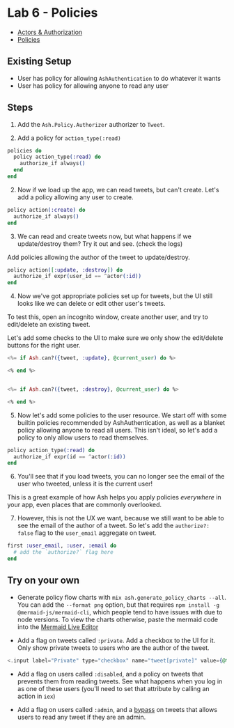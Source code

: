 # Lab 6 - Policies

- [Actors & Authorization](https://hexdocs.pm/ash/3.0.0-rc.21/actors-and-authorization.html)
- [Policies](https://hexdocs.pm/ash/3.0.0-rc.21/policies.html)

## Existing Setup

- User has policy for allowing `AshAuthentication` to do whatever it wants
- User has policy for allowing anyone to read any user

## Steps

1. Add the `Ash.Policy.Authorizer` authorizer to `Tweet`.

2. Add a policy for `action_type(:read)`

```elixir
policies do
  policy action_type(:read) do
    authorize_if always()
  end
end
```

2. Now if we load up the app, we can read tweets, but can't create. Let's add a policy allowing any user to create.

```elixir
policy action(:create) do
  authorize_if always()
end
```

3. We can read and create tweets now, but what happens if we update/destroy them? Try it out and see. (check the logs)

Add policies allowing the author of the tweet to update/destroy.

```elixir
policy action([:update, :destroy]) do
  authorize_if expr(user_id == ^actor(:id))
end
```

4. Now we've got appropriate policies set up for tweets, but the UI still looks like we can delete or edit other user's tweets.

To test this, open an incognito window, create another user, and try to edit/delete an existing tweet.

Let's add some checks to the UI to make sure we only show the edit/delete buttons for the right user.

```elixir
<%= if Ash.can?({tweet, :update}, @current_user) do %>

<% end %>


<%= if Ash.can?({tweet, :destroy}, @current_user) do %>

<% end %>
```

5. Now let's add some policies to the user resource. We start off with some builtin policies recommended by AshAuthentication, as well as a blanket policy allowing anyone to read all users. This isn't ideal, so let's add a policy to only allow users to read themselves.

```elixir
policy action_type(:read) do
  authorize_if expr(id == ^actor(:id))
end
```

6. You'll see that if you load tweets, you can no longer see the email of the user who tweeted, unless it is the current user!

This is a great example of how Ash helps you apply policies _everywhere_ in your app, even places that are commonly overlooked.

7. However, this is not the UX we want, because we still want to be able to see the email of the author of a tweet. So let's add the `authorize?: false` flag to the `user_email` aggregate on tweet.

```elixir
first :user_email, :user, :email do
  # add the `authorize?` flag here
end
```

## Try on your own

- Generate policy flow charts with `mix ash.generate_policy_charts --all`. You can add the `--format png` option, but that requires `npm install -g @mermaid-js/mermaid-cli`, which people tend to have issues with due to node versions. To view the charts otherwise, paste the mermaid code into the [Mermaid Live Editor](https://mermaid.live/edit)

- Add a flag on tweets called `:private`. Add a checkbox to the UI for it. Only show private tweets to users who are the author of the tweet.

```elixir
<.input label="Private" type="checkbox" name="tweet[private]" value={@tweet && @tweet.private} />
```

- Add a flag on users called `:disabled`, and a policy on tweets that prevents them from reading tweets. See what happens when you log in as one of these users (you'll need to set that attribute by calling an action in `iex`)

- Add a flag on users called `:admin`, and a [bypass](https://hexdocs.pm/ash/policies.html#bypass-policies) on tweets that allows users to read any tweet if they are an admin.

